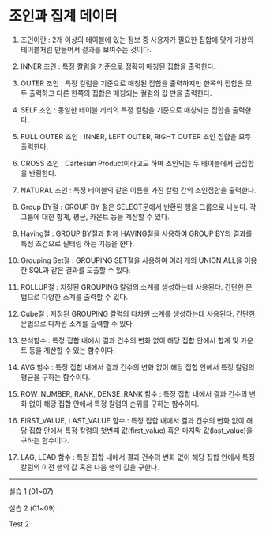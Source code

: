 # 조인과 집계 데이터

1. 조인이란 : 2개 이상의 테이블에 있는 정보 중 사용자가 필요한 집합에 맞게 가상의 테이블처럼 만들어서 결과를 보여주는 것이다.

2. INNER 조인 : 특정 칼럼을 기준으로 정확히 매칭된 집합을 출력한다.

3. OUTER 조인 : 특정 칼럼을 기준으로 매칭된 집합을 출력하지만 한쪽의 집합은 모두 출력하고 다른 한쪽의 집합은 매칭되는 컬럼의 값 만을 출력한다.

4. SELF 조인 : 동일한 테이블 끼리의 특정 컬럼을 기준으로 매칭되는 집합을 출력한다.

5. FULL OUTER 조인 : INNER, LEFT OUTER, RIGHT OUTER 조인 집합을 모두 출력한다.

6. CROSS 조인 : Cartesian Product이라고도 하며 조인되는 두 테이블에서 곱집합을 반환한다.

7. NATURAL 조인 : 특정 테이블의 같은 이름을 가진 칼럼 간의 조인집합을 출력한다.

8. Group BY절 : GROUP BY 절은 SELECT문에서 반환된 행을 그룹으로 나눈다. 각 그룹에 대한 합계, 평균, 카운트 등을 계산할 수 있다.

9. Having절 : GROUP BY절과 함께 HAVING절을 사용하여 GROUP BY의 결과를 특정 조건으로 필터링 하는 기능을 한다.

10. Grouping Set절 : GROUPING SET절을 사용하여 여러 개의 UNION ALL을 이용한 SQL과 같은 결과를 도출할 수 있다.

11. ROLLUP절 : 지정된 GROUPING 칼럼의 소계를 생성하는데 사용된다. 간단한 문법으로 다양한 소계를 출력할 수 있다.

12. Cube절 : 지정된 GROUPING 칼럼의 다차원 소계를 생성하는데 사용된다. 간단한 문법으로 다차원 소계를 출력할 수 있다.

13. 분석함수 : 특정 집합 내에서 결과 건수의 변화 없이 해당 집합 안에서 합계 및 카운트 등을 계산할 수 있는 함수이다.

14. AVG 함수 : 특정 집합 내에서 결과 건수의 변화 없이 해당 집합 안에서 특정 칼럼의 평균을 구하는 함수이다.

15. ROW_NUMBER, RANK, DENSE_RANK 함수 : 특정 집합 내에서 결과 건수의 변화 없이 해당 집합 안에서 특정 칼럼의 순위를 구하는 함수이다. 

16. FIRST_VALUE, LAST_VALUE 함수 : 특정 집합 내에서 결과 건수의 변화 없이 해당 집합 안에서 특정 칼럼의 첫번째 값(first_value) 혹은 마지막 값(last_value)을 구하는 함수이다.

17. LAG, LEAD 함수 : 특정 집합 내에서 결과 건수의 변화 없이 해당 집합 안에서 특정 칼럼의 이전 행의 값 혹은 다음 행의 값을 구한다.

----------------------------------------------------------------------------------------

실습 1 (01~07)

실습 2 (01~09)

Test 2
